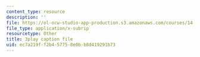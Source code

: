 ```yaml
---
content_type: resource
description: ''
file: https://ol-ocw-studio-app-production.s3.amazonaws.com/courses/14-73-the-challenge-of-world-poverty-spring-2011/ec7a219ff2b457758e0bb8d419291b73_klz2SdQorbA.vtt
file_type: application/x-subrip
resourcetype: Other
title: 3play caption file
uid: ec7a219f-f2b4-5775-8e0b-b8d419291b73
---
```

